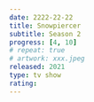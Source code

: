 ```yaml
---
date: 2222-22-22
title: Snowpiercer
subtitle: Season 2
progress: [4, 10]
# repeat: true
# artwork: xxx.jpeg
released: 2021
type: tv show
rating:
---
```

